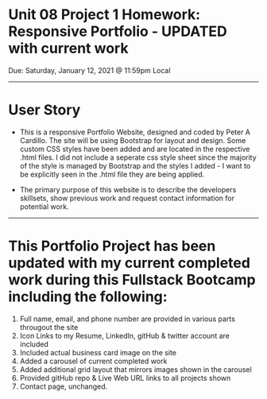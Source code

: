 # Unit 08 Project 1 Homework: Responsive Portfolio - UPDATED with current work

Due: Saturday, January 12, 2021 @ 11:59pm Local

<hr>

# User Story

* This is a responsive Portfolio Website, designed and coded by Peter A Cardillo. The site will be using Bootstrap for layout and design. Some custom CSS styles have been added and are located in the respective .html files. I did not include a seperate css style sheet since the majority of the style is managed by Bootstrap and the styles I added - I want to be explicitly seen in the .html file they are being applied.

* The primary purpose of this website is to describe the developers skillsets, show previous work and request contact information for potential work.

<hr>


# This Portfolio Project has been updated with my current completed work during this Fullstack Bootcamp including the following:

1. Full name, email, and phone number are provided in various parts througout the site
2. Icon Links to my Resume, LinkedIn, gitHub & twitter account are included
3. Included actual business card image on the site
4. Added a carousel of current completed work
5. Added additional grid layout that mirrors images shown in the carousel
6. Provided gitHub repo & Live Web URL links to all projects shown
7. Contact page, unchanged.  


